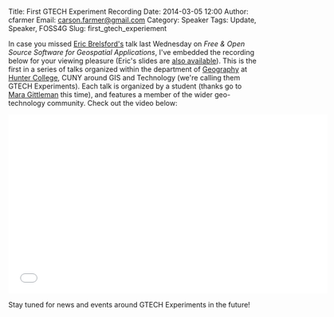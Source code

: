 Title: First GTECH Experiment Recording
Date: 2014-03-05 12:00
Author: cfarmer
Email: carson.farmer@gmail.com
Category: Speaker
Tags: Update, Speaker, FOSS4G
Slug: first_gtech_experiement

In case you missed [Eric Brelsford's][twitter] talk last Wednesday on *Free & Open Source Software for Geospatial Applications*, I've embedded the recording below for your viewing pleasure (Eric's slides are [also available][slides]). This is the first in a series of talks organized within the department of [Geography][geog] at [Hunter College][hunter], CUNY around GIS and Technology (we're calling them GTECH Experiments). Each talk is organized by a student (thanks go to [Mara Gittleman][mara] this time), and features a member of the wider geo-technology community. Check out the video below:

<div class="youtube" align="center">
<iframe width="640" height="360" 
    src="//www.youtube.com/embed/ngNLvbfup3g" 
    frameborder="0" allowfullscreen>
</iframe>
</div>

Stay tuned for news and events around GTECH Experiments in the future!

<!--more-->

[slides]: http://ebrelsford.github.io/talks/2014/Hunter/
[mara]: https://twitter.com/maragittleman
[geog]: http://www.geo.hunter.cuny.edu/
[hunter]: http://www.hunter.cuny.edu/main/
[twitter]: https://twitter.com/ebrelsford
[live-link]: https://plus.google.com/u/0/events/ca20rt7putlltjhl1k6iqppt44o